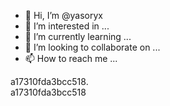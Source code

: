 - 👋 Hi, I’m @yasoryx
- 👀 I’m interested in ...
- 🌱 I’m currently learning ...
- 💞️ I’m looking to collaborate on ...
- 📫 How to reach me ...

<!---
yasoryx/yasoryx is a ✨ special ✨ repository because its `README.md` (this file) appears on your GitHub profile.
You can click the Preview link to take a look at your changes.
--->
a17310fda3bcc518.     
a17310fda3bcc518






